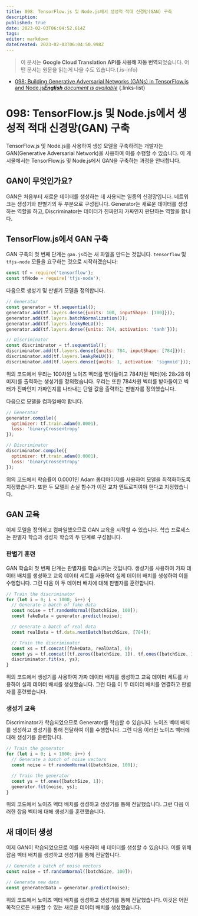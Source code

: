 ```yaml
---
title: 098: TensorFlow.js 및 Node.js에서 생성적 적대 신경망(GAN) 구축
description: 
published: true
date: 2023-02-03T06:04:52.614Z
tags: 
editor: markdown
dateCreated: 2023-02-03T06:04:50.998Z
---
```


> 이 문서는 **Google Cloud Translation API를 사용해 자동 번역**되었습니다.
어떤 문서는 원문을 읽는게 나을 수도 있습니다.{.is-info}



- [098: Building Generative Adversarial Networks (GANs) in TensorFlow.js and Node.js***English** document is available*](/en/Knowledge-base/TensorFlow-js/Learning/098-building-generative-adversarial-networks-gans-in-tensorflow-js-and-node-js)
{.links-list}


# 098: TensorFlow.js 및 Node.js에서 생성적 적대 신경망(GAN) 구축

TensorFlow.js 및 Node.js를 사용하여 생성 모델을 구축하려는 개발자는 GAN(Generative Adversarial Network)을 사용하여 이를 수행할 수 있습니다. 이 게시물에서는 TensorFlow.js 및 Node.js에서 GAN을 구축하는 과정을 안내합니다.

## GAN이 무엇인가요?

GAN은 처음부터 새로운 데이터를 생성하는 데 사용되는 일종의 신경망입니다. 네트워크는 생성기와 판별기의 두 부분으로 구성됩니다. Generator는 새로운 데이터를 생성하는 역할을 하고, Discriminator는 데이터가 진짜인지 가짜인지 판단하는 역할을 합니다.

## TensorFlow.js에서 GAN 구축

GAN 구축의 첫 번째 단계는 `gan.js`라는 새 파일을 만드는 것입니다. `tensorflow` 및 `tfjs-node` 모듈을 요구하는 것으로 시작하겠습니다:

```javascript
const tf = require('tensorflow');
const tfNode = require('tfjs-node');
```

다음으로 생성기 및 판별기 모델을 정의합니다.

```javascript
// Generator
const generator = tf.sequential();
generator.add(tf.layers.dense({units: 100, inputShape: [100]}));
generator.add(tf.layers.batchNormalization());
generator.add(tf.layers.leakyReLU());
generator.add(tf.layers.dense({units: 784, activation: 'tanh'}));

// Discriminator
const discriminator = tf.sequential();
discriminator.add(tf.layers.dense({units: 784, inputShape: [784]}));
discriminator.add(tf.layers.leakyReLU());
discriminator.add(tf.layers.dense({units: 1, activation: 'sigmoid'}));
```

위의 코드에서 우리는 100차원 노이즈 벡터를 받아들이고 784차원 벡터(예: 28x28 이미지)를 출력하는 생성기를 정의했습니다. 우리는 또한 784차원 벡터를 받아들이고 벡터가 진짜인지 가짜인지를 나타내는 단일 값을 출력하는 판별자를 정의했습니다.

다음으로 모델을 컴파일해야 합니다.

```javascript
// Generator
generator.compile({
  optimizer: tf.train.adam(0.0001),
  loss: 'binaryCrossentropy'
});

// Discriminator
discriminator.compile({
  optimizer: tf.train.adam(0.0001),
  loss: 'binaryCrossentropy'
});
```

위의 코드에서 학습률이 0.0001인 Adam 옵티마이저를 사용하여 모델을 최적화하도록 지정했습니다. 또한 두 모델의 손실 함수가 이진 교차 엔트로피여야 한다고 지정했습니다.

## GAN 교육

이제 모델을 정의하고 컴파일했으므로 GAN 교육을 시작할 수 있습니다. 학습 프로세스는 판별자 학습과 생성자 학습의 두 단계로 구성됩니다.

### 판별기 훈련

GAN 학습의 첫 번째 단계는 판별자를 학습시키는 것입니다. 생성기를 사용하여 가짜 데이터 배치를 생성하고 교육 데이터 세트를 사용하여 실제 데이터 배치를 생성하여 이를 수행합니다. 그런 다음 이 두 데이터 배치에 대해 판별자를 훈련합니다.

```javascript
// Train the discriminator
for (let i = 0; i < 1000; i++) {
  // Generate a batch of fake data
  const noise = tf.randomNormal([batchSize, 100]);
  const fakeData = generator.predict(noise);

  // Generate a batch of real data
  const realData = tf.data.nextBatch(batchSize, [784]);

  // Train the discriminator
  const xs = tf.concat([fakeData, realData], 0);
  const ys = tf.concat([tf.zeros([batchSize, 1]), tf.ones([batchSize, 1])], 0);
  discriminator.fit(xs, ys);
}
```

위의 코드에서 생성기를 사용하여 가짜 데이터 배치를 생성하고 교육 데이터 세트를 사용하여 실제 데이터 배치를 생성했습니다. 그런 다음 이 두 데이터 배치를 연결하고 판별자를 훈련했습니다.

### 생성기 교육

Discriminator가 학습되었으므로 Generator를 학습할 수 있습니다. 노이즈 벡터 배치를 생성하고 생성기를 통해 전달하여 이를 수행합니다. 그런 다음 이러한 노이즈 벡터에 대해 생성기를 훈련합니다.

```javascript
// Train the generator
for (let i = 0; i < 1000; i++) {
  // Generate a batch of noise vectors
  const noise = tf.randomNormal([batchSize, 100]);

  // Train the generator
  const ys = tf.ones([batchSize, 1]);
  generator.fit(noise, ys);
}
```

위의 코드에서 노이즈 벡터 배치를 생성하고 생성기를 통해 전달했습니다. 그런 다음 이러한 잡음 벡터에 대해 생성기를 훈련했습니다.

## 새 데이터 생성

이제 GAN이 학습되었으므로 이를 사용하여 새 데이터를 생성할 수 있습니다. 이를 위해 잡음 벡터 배치를 생성하고 생성기를 통해 전달합니다.

```javascript
// Generate a batch of noise vectors
const noise = tf.randomNormal([batchSize, 100]);

// Generate new data
const generatedData = generator.predict(noise);
```

위의 코드에서 노이즈 벡터 배치를 생성하고 생성기를 통해 전달했습니다. 이것은 어떤 목적으로든 사용할 수 있는 새로운 데이터 배치를 생성했습니다.